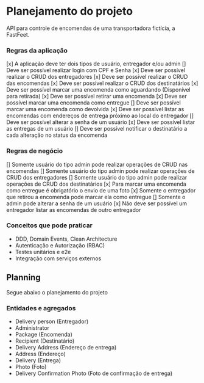 # Planejamento do projeto

API para controle de encomendas de uma transportadora fictícia, a FastFeet.

### Regras da aplicação

[x] A aplicação deve ter dois tipos de usuário, entregador e/ou admin
[] Deve ser possível realizar login com CPF e Senha
[x] Deve ser possível realizar o CRUD dos entregadores
[x] Deve ser possível realizar o CRUD das encomendas
[x] Deve ser possível realizar o CRUD dos destinatários
[x] Deve ser possível marcar uma encomenda como aguardando (Disponível para retirada)
[x] Deve ser possível retirar uma encomenda
[x] Deve ser possível marcar uma encomenda como entregue
[] Deve ser possível marcar uma encomenda como devolvida
[x] Deve ser possível listar as encomendas com endereços de entrega próximo ao local do entregador
[] Deve ser possível alterar a senha de um usuário
[x] Deve ser possível listar as entregas de um usuário
[] Deve ser possível notificar o destinatário a cada alteração no status da encomenda

### Regras de negócio

[] Somente usuário do tipo admin pode realizar operações de CRUD nas encomendas
[] Somente usuário do tipo admin pode realizar operações de CRUD dos entregadores
[] Somente usuário do tipo admin pode realizar operações de CRUD dos destinatários
[x] Para marcar uma encomenda como entregue é obrigatório o envio de uma foto
[x] Somente o entregador que retirou a encomenda pode marcar ela como entregue
[] Somente o admin pode alterar a senha de um usuário
[x] Não deve ser possível um entregador listar as encomendas de outro entregador

### Conceitos que pode praticar

- DDD, Domain Events, Clean Architecture
- Autenticação e Autorização (RBAC)
- Testes unitários e e2e
- Integração com serviços externos

## Planning

Segue abaixo o planejamento do projeto

### Entidades e agregados

- Delivery person (Entregador)
- Administrator
- Package (Encomenda)
- Recipient (Destinatário)
- Delivery Address (Endereço de entrega)
- Address (Endereço)
- Delivery (Entrega)
- Photo (Foto)
- Delivery Confirmation Photo (Foto de confirmação de entrega)
